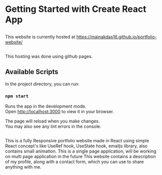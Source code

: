 # Getting Started with Create React App

## 
This website is currently hosted at https://mainakdas16.github.io/portfolio-website/
##
This hosting was done using github pages.

## Available Scripts

In the project directory, you can run:

### `npm start`

Runs the app in the development mode.\
Open [http://localhost:3000](http://localhost:3000) to view it in your browser.

The page will reload when you make changes.\
You may also see any lint errors in the console.

##

This is a fully Responsive portfolio website made in React using simple React concept's
like UseRef hook, UseState hook, emailjs library, also contains small animation.
This is a single page application, will be working on multi page application in the future
This website contains a description of my profile, along with a contact form, which you can use to share anything with me. 